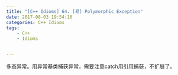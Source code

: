 ```yaml
---
title: "[C++ Idioms] 64. [易] Polymorphic Exception"
date: 2017-08-03 19:54:10
categories: C++ Idioms
tags:
    - C++
    - Idioms


---
```

多态异常。<!--more-->用异常基类捕获异常，需要注意catch用引用捕获，不扩展了。